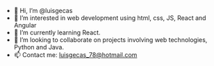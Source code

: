 - 👋 Hi, I’m @luisgecas
- 👀 I’m interested in web development using html, css, JS, React and Angular
- 🌱 I’m currently learning React.
- 💞️ I’m looking to collaborate on projects involving web technologies, Python and Java.
- 📫 Contact me: luisgecas_78@hotmail.com

<!---
luisgecas/luisgecas is a ✨ special ✨ repository because its `README.md` (this file) appears on your GitHub profile.
You can click the Preview link to take a look at your changes.
--->

